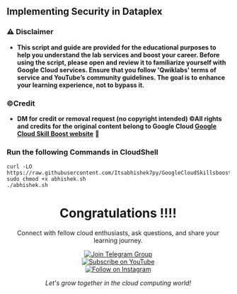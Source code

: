 ## Implementing Security in Dataplex


### ⚠️ Disclaimer
- **This script and guide are provided for  the educational purposes to help you understand the lab services and boost your career. Before using the script, please open and review it to familiarize yourself with Google Cloud services. Ensure that you follow 'Qwiklabs' terms of service and YouTube’s community guidelines. The goal is to enhance your learning experience, not to bypass it.**

### ©Credit
- **DM for credit or removal request (no copyright intended) ©All rights and credits for the original content belong to Google Cloud [Google Cloud Skill Boost website](https://www.cloudskillsboost.google/)** 🙏


### Run the following Commands in CloudShell

```
curl -LO https://raw.githubusercontent.com/Itsabhishek7py/GoogleCloudSkillsboost/refs/heads/main/Implementing%20Security%20in%20Dataplex/abhishek.sh
sudo chmod +x abhishek.sh
./abhishek.sh
```



<div align="center">
  
# Congratulations !!!!

Connect with fellow cloud enthusiasts, ask questions, and share your learning journey.

[![Join Telegram Group](https://img.shields.io/badge/-Join%20Telegram%20Group-2CA5E0?style=for-the-badge&logo=telegram&logoColor=white&labelColor=2CA5E0)](https://t.me/+gBcgRTlZLyM4OGI1)  
[![Subscribe on YouTube](https://img.shields.io/badge/-Subscribe%20on%20YouTube-FF0000?style=for-the-badge&logo=youtube&logoColor=white&labelColor=FF0000)](https://www.youtube.com/@drabhishek.5460?sub_confirmation=1)  
[![Follow on Instagram](https://img.shields.io/badge/-Follow%20on%20Instagram-E4405F?style=for-the-badge&logo=instagram&logoColor=white&labelColor=E4405F)](https://www.instagram.com/drabhishek.5460/)

*Let's grow together in the cloud computing world!*

</div>
